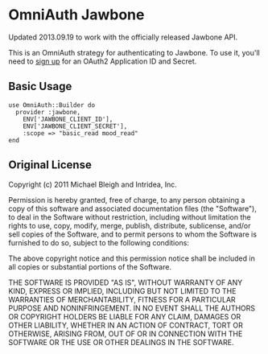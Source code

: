 # OmniAuth Jawbone

Updated 2013.09.19 to work with the officially released Jawbone API.

This is an OmniAuth strategy for authenticating to Jawbone. To
use it, you'll need to [sign up](https://jawbone.com/up/developer) for an OAuth2 Application ID and Secret.

## Basic Usage

    use OmniAuth::Builder do
      provider :jawbone, 
        ENV['JAWBONE_CLIENT_ID'], 
        ENV['JAWBONE_CLIENT_SECRET'], 
        :scope => "basic_read mood_read"
    end

## Original License

Copyright (c) 2011 Michael Bleigh and Intridea, Inc.

Permission is hereby granted, free of charge, to any person obtaining a copy of this software and associated documentation files (the "Software"), to deal in the Software without restriction, including without limitation the rights to use, copy, modify, merge, publish, distribute, sublicense, and/or sell copies of the Software, and to permit persons to whom the Software is furnished to do so, subject to the following conditions:

The above copyright notice and this permission notice shall be included in all copies or substantial portions of the Software.

THE SOFTWARE IS PROVIDED "AS IS", WITHOUT WARRANTY OF ANY KIND, EXPRESS OR IMPLIED, INCLUDING BUT NOT LIMITED TO THE WARRANTIES OF MERCHANTABILITY, FITNESS FOR A PARTICULAR PURPOSE AND NONINFRINGEMENT. IN NO EVENT SHALL THE AUTHORS OR COPYRIGHT HOLDERS BE LIABLE FOR ANY CLAIM, DAMAGES OR OTHER LIABILITY, WHETHER IN AN ACTION OF CONTRACT, TORT OR OTHERWISE, ARISING FROM, OUT OF OR IN CONNECTION WITH THE SOFTWARE OR THE USE OR OTHER DEALINGS IN THE SOFTWARE.
